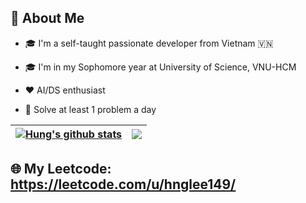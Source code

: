 ## :book: About Me
- 🎓 I'm a self-taught passionate developer from Vietnam 🇻🇳

- 🎓 I'm in my Sophomore year at University of Science, VNU-HCM

- ❤️ AI/DS enthusiast

- 🎯 Solve at least 1 problem a day

| <a href="https://github.com/hunglee149/github-readme-stats"><img align="center" src="https://github-readme-stats.vercel.app/api?username=hunglee149&show_icons=true&include_all_commits=true&theme=buefy&hide_border=true" alt="Hung's github stats" /></a> | <a href="https://github.com/hunglee149/github-readme-stats"><img align="center" src="https://github-readme-stats.vercel.app/api/top-langs/?username=hunglee149&layout=compact&theme=buefy&hide_border=true" /></a> |
| ------------- | ------------- |

## 🌐 My Leetcode: https://leetcode.com/u/hnglee149/

